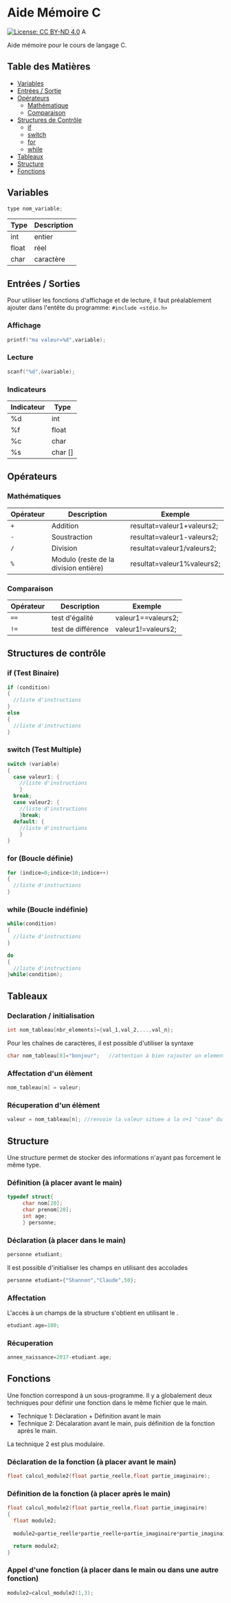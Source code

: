 # Aide Mémoire C

[![License: CC BY-ND 4.0](https://img.shields.io/badge/License-CC%20BY--ND%204.0-lightgrey.svg)](https://creativecommons.org/licenses/by-nd/4.0/)
A

Aide mémoire pour le cours de langage C.

## Table des Matières

* [Variables](#variables)  
* [Entrées / Sortie](#entrees_sorties)  
* [Opérateurs](#operateurs)
  * [Mathématique](#mathematique) 
  * [Comparaison](#comparaison) 
* [Structures de Contrôle](#structures_controle)
  * [if](#if)
  * [switch](#switch)
  * [for](#for)
  * [while](#while)
* [Tableaux](#tableaux)  
* [Structure](#structure)
* [Fonctions](#fonction)

<a name="variables"/>

## Variables

``` c
type nom_variable;
``` 

Type | Description 
--- | --- 
int | entier
float | réel
char | caractère

<a name="entrees_sorties"/>

## Entrées / Sorties

Pour utiliser les fonctions d'affichage et de lecture, il faut préalablement ajouter dans l'entête du programme: ```#include <stdio.h> ```

### Affichage

``` c
printf("ma valeur=%d",variable);
```

### Lecture

``` c
scanf("%d",&variable);
```

### Indicateurs

Indicateur | Type
--- | ---
%d | int
%f | float
%c | char
%s | char []


<a name="operateurs"/>

## Opérateurs

<a name="mathematique"/>

### Mathématiques

Opérateur | Description | Exemple
--- | --- | ---
```+``` | Addition | resultat=valeur1+valeurs2;
```-``` | Soustraction | resultat=valeur1-valeurs2;
```/``` | Division | resultat=valeur1/valeurs2;
```%``` | Modulo (reste de la division entière) | resultat=valeur1%valeurs2;

<a name="comparison"/>

### Comparaison

Opérateur | Description | Exemple
--- | --- | ---
```==``` | test d'égalité | valeur1==valeurs2;
```!=``` | test de différence | valeur1!=valeurs2;

<a name="structures_controle"/>

## Structures de contrôle

<a name="if"/>

### if (Test Binaire)

``` c
if (condition)
{
  //liste d'instructions
}
else
{
  //liste d'instructions
}
```
<a name="switch"/>

### switch (Test Multiple)

``` c
switch (variable)
{
  case valeur1: {
    //liste d'instructions
    }
  break;
  case valeur2: {
    //liste d'instructions
    }break;
  default: {
    //liste d'instructions
    }
}
```
<a name="for"/>

### for (Boucle définie)

``` c
for (indice=0;indice<10;indice++)
{
  //liste d'instructions
}
```
<a name="while"/>

### while (Boucle indéfinie)

``` c
while(condition)
{
  //liste d'instructions
}
```

``` c
do
{
  //liste d'instructions
}while(condition);
```

<a name="tableaux"/>

## Tableaux

### Declaration / initialisation

``` c
int nom_tableau[nbr_elements]={val_1,val_2,...,val_n};
```

Pour les chaînes de caractères, il est possible d'utiliser la syntaxe

``` c
char nom_tableau[8]="bonjour";   //attention à bien rajouter un element en plus pour stocker le \0
```


### Affectation d'un élèment

``` c
nom_tableau[n] = valeur;
```

### Récuperation d'un élèment

``` c
valeur = nom_tableau[n]; //renvoie la valeur situee a la n+1 "case" du tableau
```

<a name="structure"/>

## Structure

Une structure permet de stocker des informations n'ayant pas forcement le même type.

### Définition (à placer avant le main)

``` c
typedef struct{
     char nom[20];
     char prenom[20];
     int age;
     } personne;
 ```
 
 ### Déclaration (à placer dans le main)
 
 ``` c
 personne etudiant;
 ```
 
 Il est possible d'initialiser les champs en utilisant des accolades
 
  ``` c
 personne etudiant={"Shannon","Claude",50};
 ```
 
 ### Affectation

L'accès à un champs de la structure s'obtient en utilisant le .

``` c
etudiant.age=100;
```

### Récuperation

``` c
annee_naissance=2017-etudiant.age;
```

<a name="fonction"/>

 ## Fonctions
 
 Une fonction correspond à un sous-programme. Il y a globalement deux techniques pour définir une fonction dans le même fichier que le main.
 
 * Technique 1: Déclaration + Définition avant le main
 * Technique 2: Décalaration avant le main, puis définition de la fonction après le main.
 
 La technique 2 est plus modulaire.
 
 ### Déclaration de la fonction (à placer avant le main)
 
 ``` c
 float calcul_module2(float partie_reelle,float partie_imaginaire);
 ```
 
 ### Définition de la fonction (à placer après le main)
 
  ``` c
 float calcul_module2(float partie_reelle,float partie_imaginaire)
 {
    float module2;
    
    module2=partie_reelle*partie_reelle+partie_imaginaire*partie_imaginaire;
 
    return module2;
 }
 ```
  
 ### Appel d'une fonction (à placer dans le main ou dans une autre fonction)

  ``` c
  module2=calcul_module2(1,3);
   ```
  
